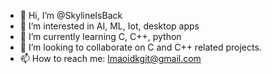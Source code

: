 - 👋 Hi, I’m @SkylineIsBack
- 👀 I’m interested in AI, ML, Iot, desktop apps
- 🌱 I’m currently learning C, C++, python
- 💞️ I’m looking to collaborate on C and C++ related projects.
- 📫 How to reach me: lmaoidkgit@gmail.com

<!---
SkylineIsBack/SkylineIsBack is a ✨ special ✨ repository because its `README.md` (this file) appears on your GitHub profile.
You can click the Preview link to take a look at your changes.
--->
